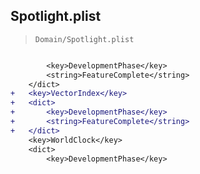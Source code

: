 ## Spotlight.plist

> `Domain/Spotlight.plist`

```diff

 		<key>DevelopmentPhase</key>
 		<string>FeatureComplete</string>
 	</dict>
+	<key>VectorIndex</key>
+	<dict>
+		<key>DevelopmentPhase</key>
+		<string>FeatureComplete</string>
+	</dict>
 	<key>WorldClock</key>
 	<dict>
 		<key>DevelopmentPhase</key>

```

